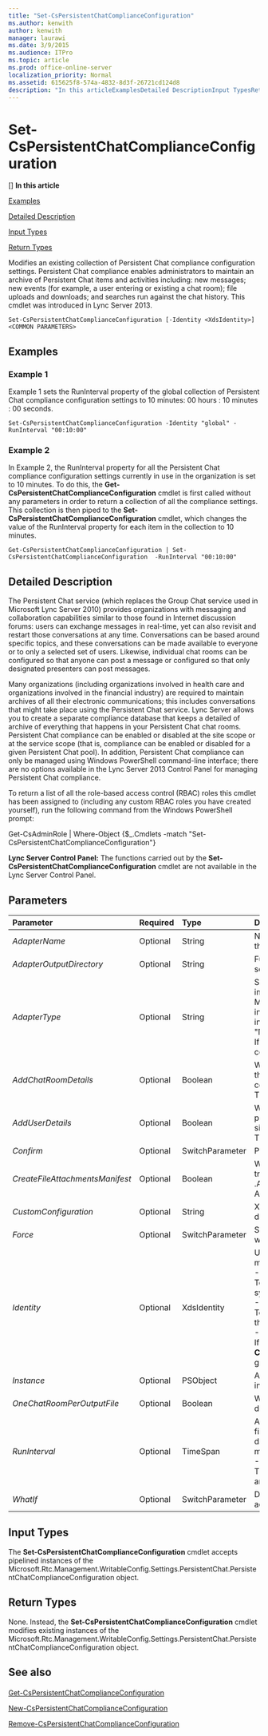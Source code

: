 ```yaml
---
title: "Set-CsPersistentChatComplianceConfiguration"
ms.author: kenwith
author: kenwith
manager: laurawi
ms.date: 3/9/2015
ms.audience: ITPro
ms.topic: article
ms.prod: office-online-server
localization_priority: Normal
ms.assetid: 615625f8-574a-4832-8d3f-26721cd124d8
description: "In this articleExamplesDetailed DescriptionInput TypesReturn Types"
---
```


# Set-CsPersistentChatComplianceConfiguration
[]
 **In this article**
  
[Examples](#Examples)
  
[Detailed Description](#DetailedDescription)
  
[Input Types](#InputTypes)
  
[Return Types](#ReturnTypes)
  
Modifies an existing collection of Persistent Chat compliance configuration settings. Persistent Chat compliance enables administrators to maintain an archive of Persistent Chat items and activities including: new messages; new events (for example, a user entering or existing a chat room); file uploads and downloads; and searches run against the chat history. This cmdlet was introduced in Lync Server 2013.
  
```
Set-CsPersistentChatComplianceConfiguration [-Identity <XdsIdentity>] <COMMON PARAMETERS>
```

## Examples
<a name="Examples"> </a>

### Example 1

Example 1 sets the RunInterval property of the global collection of Persistent Chat compliance configuration settings to 10 minutes: 00 hours : 10 minutes : 00 seconds.
  
```
Set-CsPersistentChatComplianceConfiguration -Identity "global" -RunInterval "00:10:00"
```

### Example 2

In Example 2, the RunInterval property for all the Persistent Chat compliance configuration settings currently in use in the organization is set to 10 minutes. To do this, the **Get-CsPersistentChatComplianceConfiguration** cmdlet is first called without any parameters in order to return a collection of all the compliance settings. This collection is then piped to the **Set-CsPersistentChatComplianceConfiguration** cmdlet, which changes the value of the RunInterval property for each item in the collection to 10 minutes. 
  
```
Get-CsPersistentChatComplianceConfiguration | Set-CsPersistentChatComplianceConfiguration  -RunInterval "00:10:00"
```

## Detailed Description
<a name="DetailedDescription"> </a>

The Persistent Chat service (which replaces the Group Chat service used in Microsoft Lync Server 2010) provides organizations with messaging and collaboration capabilities similar to those found in Internet discussion forums: users can exchange messages in real-time, yet can also revisit and restart those conversations at any time. Conversations can be based around specific topics, and these conversations can be made available to everyone or to only a selected set of users. Likewise, individual chat rooms can be configured so that anyone can post a message or configured so that only designated presenters can post messages.
  
Many organizations (including organizations involved in health care and organizations involved in the financial industry) are required to maintain archives of all their electronic communications; this includes conversations that might take place using the Persistent Chat service. Lync Server allows you to create a separate compliance database that keeps a detailed of archive of everything that happens in your Persistent Chat chat rooms. Persistent Chat compliance can be enabled or disabled at the site scope or at the service scope (that is, compliance can be enabled or disabled for a given Persistent Chat pool). In addition, Persistent Chat compliance can only be managed using Windows PowerShell command-line interface; there are no options available in the Lync Server 2013 Control Panel for managing Persistent Chat compliance.
  
To return a list of all the role-based access control (RBAC) roles this cmdlet has been assigned to (including any custom RBAC roles you have created yourself), run the following command from the Windows PowerShell prompt:
  
Get-CsAdminRole | Where-Object {$_.Cmdlets -match "Set-CsPersistentChatComplianceConfiguration"}
  
 **Lync Server Control Panel:** The functions carried out by the **Set-CsPersistentChatComplianceConfiguration** cmdlet are not available in the Lync Server Control Panel. 
  
## Parameters
<a name="DetailedDescription"> </a>

|**Parameter**|**Required**|**Type**|**Description**|
|:-----|:-----|:-----|:-----|
| _AdapterName_ <br/> |Optional  <br/> |String  <br/> |Name of the Persistent Chat adapters. Adapters are third-party products that convert the data in the compliance database to a specific format.  <br/> |
| _AdapterOutputDirectory_ <br/> |Optional  <br/> |String  <br/> |Full path to the folder where adapter data is stored. You must have a separate folder for each adapter.  <br/> |
| _AdapterType_ <br/> |Optional  <br/> |String  <br/> |Specifies the fully qualified name of a .Net managed type that implements the Microsoft.Rtc.Internal.Chat.Server.Compliance.IComplianceAdapter interface. This adapter is supplied by a third-party or can be set to the internal XML adapter, "Microsoft.Rtc.Internal.Chat.Server.Compliance.XmlAdapter,compliance".  <br/> If you do not specify an adapter type Persistent Chat will not save compliance data.  <br/> |
| _AddChatRoomDetails_ <br/> |Optional  <br/> |Boolean  <br/> |When set to True, additional details about each chat room are provided to the adapter. This has the potential to greatly increase the size of the compliance data.  <br/> The default value is False.  <br/> |
| _AddUserDetails_ <br/> |Optional  <br/> |Boolean  <br/> |When set to True, additional details about each chat room user are provided to the adapter. This has the potential to greatly increase the size of the compliance data.  <br/> The default value is False.  <br/> |
| _Confirm_ <br/> |Optional  <br/> |SwitchParameter  <br/> |Prompts you for confirmation before executing the command.  <br/> |
| _CreateFileAttachmentsManifest_ <br/> |Optional  <br/> |Boolean  <br/> |When set to True, additional output files will be created to track file transfers within chat rooms. These files will have the file extension .ATTACH and are placed in the location specified by the AdapterOutputDirectory.  <br/> |
| _CustomConfiguration_ <br/> |Optional  <br/> |String  <br/> |XSLT transform script that enables Persistent Chat to save compliance data in a custom format of your design.  <br/> |
| _Force_ <br/> |Optional  <br/> |SwitchParameter  <br/> |Suppresses the display of any non-fatal error message that might occur when running the command.  <br/> |
| _Identity_ <br/> |Optional  <br/> |XdsIdentity  <br/> |Unique identifier for the Persistent Chat compliance settings to be modified. To modify the global collection, use this syntax:  <br/> -Identity "global"  <br/> To modify a collection of settings configured at the site scope, use syntax similar to this:  <br/> -Identity "site:Redmond"  <br/> To modify a collection configured at the service scope, use syntax like this:  <br/> -Identity "service:PersistentChatServer:atl-gc-001.litwareinc.com"  <br/> If this parameter is not included then the **Set-CsPersistentChatComplianceConfiguration** cmdlet will modify the global collection.  <br/> |
| _Instance_ <br/> |Optional  <br/> |PSObject  <br/> |Allows you to pass a reference to an object to the cmdlet rather than set individual parameter values.  <br/> |
| _OneChatRoomPerOutputFile_ <br/> |Optional  <br/> |Boolean  <br/> |When set to True, separate reports are created for each chat room. The default value is False.  <br/> |
| _RunInterval_ <br/> |Optional  <br/> |TimeSpan  <br/> |Amount of time that the server waits before generating the next output file. The RunInterval must be specified using the format days.hours:minutes:seconds. For example, to specify a RunInterval of 15 minutes (the default value) use this syntax:  <br/> -RunInterval 00:15:00  <br/> The RunInterval can be set to any value between 1 minute (00:01.00) and 30 days (30.00:00:00), inclusive.  <br/> |
| _WhatIf_ <br/> |Optional  <br/> |SwitchParameter  <br/> |Describes what would happen if you executed the command without actually executing the command.  <br/> |
   
## Input Types
<a name="InputTypes"> </a>

The **Set-CsPersistentChatComplianceConfiguration** cmdlet accepts pipelined instances of the Microsoft.Rtc.Management.WritableConfig.Settings.PersistentChat.PersistentChatComplianceConfiguration object. 
  
## Return Types
<a name="ReturnTypes"> </a>

None. Instead, the **Set-CsPersistentChatComplianceConfiguration** cmdlet modifies existing instances of the Microsoft.Rtc.Management.WritableConfig.Settings.PersistentChat.PersistentChatComplianceConfiguration object. 
  
## See also
<a name="ReturnTypes"> </a>

#### 

[Get-CsPersistentChatComplianceConfiguration](get-cspersistentchatcomplianceconfiguration.md)
  
[New-CsPersistentChatComplianceConfiguration](new-cspersistentchatcomplianceconfiguration.md)
  
[Remove-CsPersistentChatComplianceConfiguration](remove-cspersistentchatcomplianceconfiguration.md)

